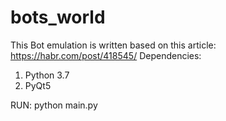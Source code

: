 # bots_world

This Bot emulation is written based on this article: https://habr.com/post/418545/
Dependencies:
1. Python 3.7
2. PyQt5

RUN:
python main.py
